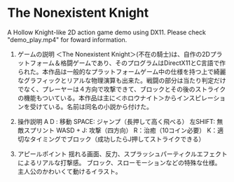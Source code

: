 # The Nonexistent Knight
A Hollow Knight-like 2D action game demo using DX11.
Please check "demo_play.mp4" for foward information.

1. ゲームの説明
＜The Nonexistent Knight＞(不在の騎士)は、自作の2Dプラットフォーム＆格闘ゲームであり、そのプログラムはDirectX11とC言語で作られた。本作品は一般的なプラットフォームゲーム中の仕様を持つ上で綺麗なグラフィックとリアルな物理演算も出来た。戦闘の部分は当たり判定だけでなく、プレーヤーは４方向で攻撃できて、ブロックとその後のストライクの機能もついている。本作品は主に＜ホロウナイト＞からインスピレーションを受けている。名前は同名の小説から付けた。

2. 操作説明
A D : 移動
SPACE: ジャンプ（長押して高く飛べる）
左SHIFT: 無敵スプリント
WASD + J: 攻撃（四方向）
R：治癒（10コイン必要）
K：適切なタイミングでブロック（成功したらJ押してストライクできる）

3. アピールポイント
揺れる画面、反力、スプラッシュパーティクルエフェクトによるリアルな打撃感。
ブロック、スローモーションなどの特殊な仕様。
主人公のかわいくて動けるイラスト。
